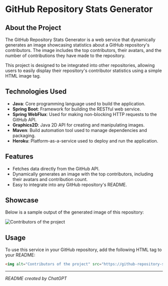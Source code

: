# GitHub Repository Stats Generator

## About the Project

The GitHub Repository Stats Generator is a web service that dynamically generates an image showcasing statistics about a GitHub repository's contributors. The image includes the top contributors, their avatars, and the number of contributions they have made to the repository.

This project is designed to be integrated into other repositories, allowing users to easily display their repository's contributor statistics using a simple HTML image tag.

## Technologies Used

- **Java**: Core programming language used to build the application.
- **Spring Boot**: Framework for building the RESTful web service.
- **Spring WebFlux**: Used for making non-blocking HTTP requests to the GitHub API.
- **Graphics2D**: Java 2D API for creating and manipulating images.
- **Maven**: Build automation tool used to manage dependencies and packaging.
- **Heroku**: Platform-as-a-service used to deploy and run the application.

## Features

- Fetches data directly from the GitHub API.
- Dynamically generates an image with the top contributors, including their avatars and contribution count.
- Easy to integrate into any GitHub repository's README.

## Showcase

Below is a sample output of the generated image of this repository:

<img alt="Contributors of the project" src="https://github-repository-stats-a51a6f1bd0d1.herokuapp.com/repo-contributions/m04josefsen/github-repository-stats?ts=TIMESTAMP_PLACEHOLDER">

## Usage

To use this service in your GitHub repository, add the following HTML tag to your README:

```html
<img alt="Contributors of the project" src="https://github-repository-stats-a51a6f1bd0d1.herokuapp.com/repo-contributions/{owner}/{repository}?ts=TIMESTAMP_PLACEHOLDER">
```

---

*README created by ChatGPT*
